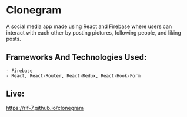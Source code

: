 # Clonegram

A social media app made using React and Firebase where users can interact with each other by posting pictures, following people, and liking posts.

## Frameworks And Technologies Used:

    - Firebase
    - React, React-Router, React-Redux, React-Hook-Form

## Live:
https://rif-7.github.io/clonegram
